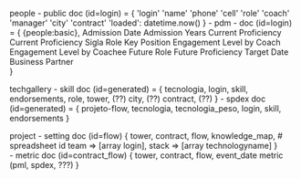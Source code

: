 people
	- public
		doc (id=login) = {
	       'login'
	       'name'
	       'phone'
	       'cell'
	       'role'
	       'coach'
	       'manager'
	       'city'
	       'contract'
	       'loaded': datetime.now()
			}
	- pdm
		- doc (id=login) = {
			{people:basic},
			Admission Date
			Admission Years
			Current Proficiency
			Current Proficiency Sigla
			Role Key Position
			Engagement Level by Coach
			Engagement Level by Coachee
			Future Role
			Future Proficiency
			Target Date
			Business Partner			
		}

techgallery
	- skill
		doc (id=generated) = {
			tecnologia, 
			login, 
			skill, 
			endorsements,
			role,
			tower,  (??)
			city, (??)
			contract, (??)
			}
	- spdex
		doc (id=generated) = {
			projeto-flow,
			tecnologia,
			tecnologia_peso,
			login,
			skill,
			endorsements
		}


project
    - setting
		doc (id=flow) {
			tower,
			contract,
			flow,
			knowledge_map, # spreadsheet id 
			team =>  [array login],
			stack => [array technologyname]
		}    
	- metric
		doc (id=contract_flow) {
			tower,
			contract,
			flow,
			event_date
			metric  (pml, spdex, ???)
		}